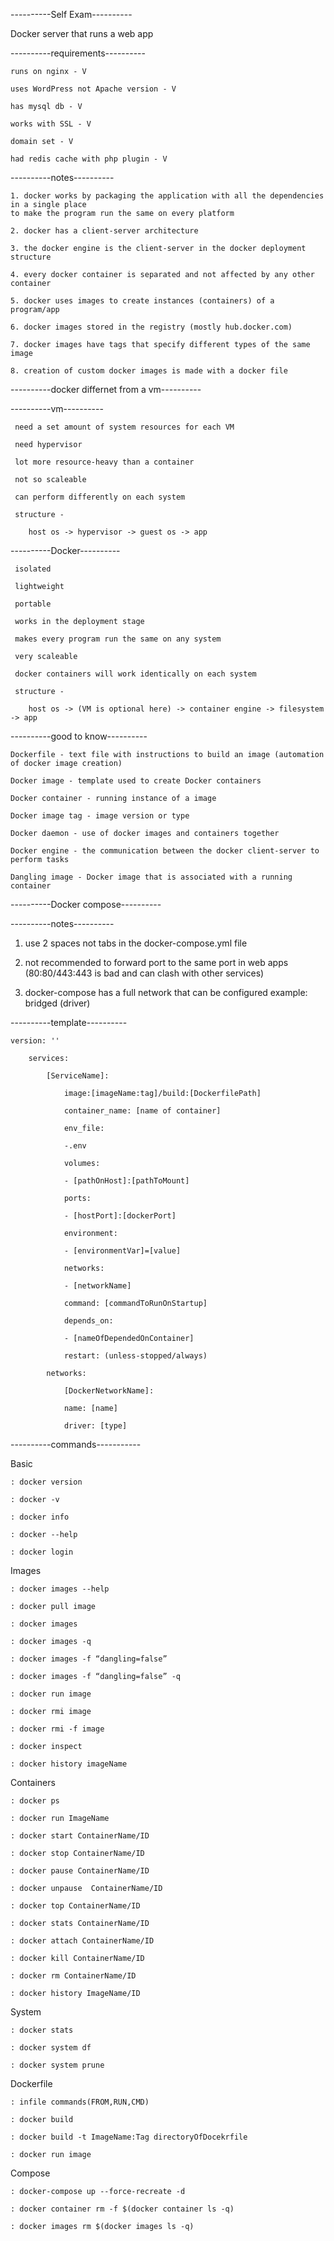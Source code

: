 ----------Self Exam----------

Docker server that runs a web app

----------requirements----------

	runs on nginx - V
	
	uses WordPress not Apache version - V
	
	has mysql db - V
	
	works with SSL - V
	
	domain set - V
	
	had redis cache with php plugin - V

----------notes----------

	1. docker works by packaging the application with all the dependencies in a single place 
	to make the program run the same on every platform
	
	2. docker has a client-server architecture
	
	3. the docker engine is the client-server in the docker deployment structure
	
	4. every docker container is separated and not affected by any other container
	
	5. docker uses images to create instances (containers) of a program/app
	
	6. docker images stored in the registry (mostly hub.docker.com) 
	
	7. docker images have tags that specify different types of the same image
	
	8. creation of custom docker images is made with a docker file

----------docker differnet from a vm----------
   
 ----------vm----------
	
	 need a set amount of system resources for each VM
		
	 need hypervisor
		
	 lot more resource-heavy than a container
		
	 not so scaleable
		
	 can perform differently on each system
		
	 structure - 
	
	 	host os -> hypervisor -> guest os -> app
		
 ----------Docker----------
	
	 isolated	
		
	 lightweight
		
	 portable
		
	 works in the deployment stage
		
	 makes every program run the same on any system
		
	 very scaleable
		
	 docker containers will work identically on each system
		
	 structure - 
		
	 	host os -> (VM is optional here) -> container engine -> filesystem -> app

----------good to know----------

	Dockerfile - text file with instructions to build an image (automation of docker image creation)
	
	Docker image - template used to create Docker containers
	
	Docker container - running instance of a image
	
	Docker image tag - image version or type
	
	Docker daemon - use of docker images and containers together
	
	Docker engine - the communication between the docker client-server to perform tasks
	
	Dangling image - Docker image that is associated with a running container

----------Docker compose----------

----------notes----------

1. use 2 spaces not tabs in the docker-compose.yml file

2. not recommended to forward port to the same port in web apps (80:80/443:443 is bad and can clash with other services)

3. docker-compose has a full network that can be configured example: bridged (driver)


 ----------template----------

	version: ''
	
		services:
		
			[ServiceName]:
			
				image:[imageName:tag]/build:[DockerfilePath]
				
				container_name: [name of container]
				
				env_file:
				
				-.env
				
				volumes:
				
				- [pathOnHost]:[pathToMount]
				
				ports:
				
				- [hostPort]:[dockerPort] 
				
				environment:
				
				- [environmentVar]=[value]
				
				networks:
				
				- [networkName]
				
				command: [commandToRunOnStartup]
				
				depends_on:
				
				- [nameOfDependedOnContainer]
				
				restart: (unless-stopped/always)
				
			networks:
				
				[DockerNetworkName]:
				
				name: [name]
				
				driver: [type]

----------commands-----------

Basic

	: docker version
	
	: docker -v
	
	: docker info
	
	: docker --help
	
	: docker login

Images

	: docker images --help
	
	: docker pull image
	
	: docker images
	
	: docker images -q
	
	: docker images -f “dangling=false”
	
	: docker images -f “dangling=false” -q
	
	: docker run image
	
	: docker rmi image
	
	: docker rmi -f image
	
	: docker inspect
	
	: docker history imageName
 
Containers

	: docker ps
	
	: docker run ImageName
	
	: docker start ContainerName/ID
	
	: docker stop ContainerName/ID
	
	: docker pause ContainerName/ID
	
	: docker unpause  ContainerName/ID
	
	: docker top ContainerName/ID
	
	: docker stats ContainerName/ID
	
	: docker attach ContainerName/ID
	
	: docker kill ContainerName/ID
	
	: docker rm ContainerName/ID
	
	: docker history ImageName/ID

System

	: docker stats
	
	: docker system df
	
	: docker system prune

Dockerfile

	: infile commands(FROM,RUN,CMD)
	
	: docker build 
	
	: docker build -t ImageName:Tag directoryOfDocekrfile
	
	: docker run image

Compose

	: docker-compose up --force-recreate -d
	
	: docker container rm -f $(docker container ls -q)
	
	: docker images rm $(docker images ls -q)
